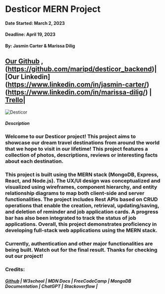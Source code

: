 
# Desticor MERN Project 
#### Date Started: March 2, 2023
#### Deadline: April 19, 2023

#### By: Jasmin Carter & Marissa Dilig

## [Our Github](https://github.com/maripd/desticor_frontend) ,(https://github.com/maripd/desticor_backend)| [Our Linkedin] (https://www.linkedin.com/in/jasmin-carter/)(https://www.linkedin.com/in/marissa-dilig/) | [Trello](https://trello.com/b/51foy0nd/peer-group-project)|

![Desticor](https://i.imgur.com/w4hrLAL.png)

##### **Description**

### Welcome to our Desticor project! This project aims to showcase our dream travel destinations from around the world that we hope to visit in our lifetime! This project features a collection of photos, descriptions, reviews or interesting facts about each destination.

### This project is built using the MERN stack (MongoDB, Express, React, and Node.js). The UX/UI design was conceptualized and visualized using wireframes, component hierarchy, and entity relationship diagrams to map both client-side and server functionalities. The project includes Rest APIs based on CRUD operations that enable the creation, retrieval, updating/saving, and deletion of reminder and job application cards. A progress bar has also been integrated to track the status of job applications. Overall, this project demonstrates proficiency in developing full-stack web applications using the MERN stack.

### Currently, authentication and other major functionalities are being built. Watch out for the final result. Thanks for checking out our project! 



### Credits:

##### [Github](github.com) | W3school | MDN Docs | FreeCodeCamp | MongoDB Documentation | ChatGPT | Stackoverflow | 
